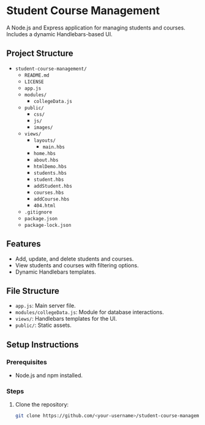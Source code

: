 # Student Course Management

A Node.js and Express application for managing students and courses. Includes a dynamic Handlebars-based UI.

## Project Structure

- `student-course-management/`
  - `README.md`
  - `LICENSE`
  - `app.js`
  - `modules/`
    - `collegeData.js`
  - `public/`
    - `css/`
    - `js/`
    - `images/`
  - `views/`
    - `layouts/`
      - `main.hbs`
    - `home.hbs`
    - `about.hbs`
    - `htmlDemo.hbs`
    - `students.hbs`
    - `student.hbs`
    - `addStudent.hbs`
    - `courses.hbs`
    - `addCourse.hbs`
    - `404.html`
  - `.gitignore`
  - `package.json`
  - `package-lock.json`

## Features
- Add, update, and delete students and courses.
- View students and courses with filtering options.
- Dynamic Handlebars templates.

## File Structure
- `app.js`: Main server file.
- `modules/collegeData.js`: Module for database interactions.
- `views/`: Handlebars templates for the UI.
- `public/`: Static assets.

## Setup Instructions

### Prerequisites
- Node.js and npm installed.

### Steps
1. Clone the repository:
   ```bash
   git clone https://github.com/<your-username>/student-course-management.git

